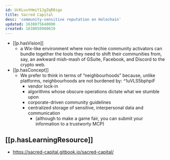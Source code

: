 ```yaml
---
id: UcKLuvtHmiY1JgZqR8igo
title: Sacred Capital
desc: 'community-sensitive reputation on Holochain'
updated: 1638075640000
created: 1638050980019
---
```


- [[p.hasVision]] 
  - a Wix-like environment where non-techie community activators can bundle together the tools they need to shift their communities from, say, an awkward mish-mash of GSuite, Facebook, and Discord to the crypto web.
- [[p.hasConcept]]
  - We prefer to think in terms of “neighbourhoods” because, unlike platforms, neighbourhoods are not burdened by: ^1uVLS5bphpiF
    - vendor lock-in
    - algorithms whose obscure operations dictate what we stumble upon
    - corporate-driven community guidelines
    - centralized storage of sensitive, interpersonal data and communication
      - (although to make a game fair, you can submit your information to a trustworty MCP)
  
## [[p.hasLearningResource]]

- https://sacred-capital.gitbook.io/sacred-capital/